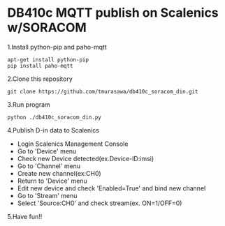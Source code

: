 # DB410c MQTT publish on Scalenics w/SORACOM

1.Install python-pip and paho-mqtt

    apt-get install python-pip
    pip install paho-mqtt

2.Clone this repository

    git clone https://github.com/tmurasawa/db410c_soracom_din.git

3.Run program

    python ./db410c_soracom_din.py

4.Publish D-in data to Scalenics

* Login Scalenics Management Console
* Go to 'Device' menu
* Check new Device detected(ex.Device-ID:imsi)
* Go to 'Channel' menu
* Create new channel(ex:CH0)
* Return to 'Device' menu
* Edit new device and check 'Enabled=True' and bind new channel
* Go to 'Stream' menu
* Select 'Source:CH0' and check stream(ex. ON=1/OFF=0)

5.Have fun!!
